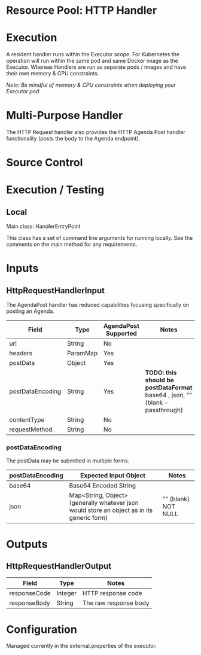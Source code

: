 Resource Pool: HTTP Handler
===============================

Execution
=========

A resident handler runs within the Executor scope. For Kubernetes the operation will run within the same pod and same Docker image as the Executor. Whereas Handlers are run as separate pods / images and have their own memory & CPU constraints.

_Note: Be mindful of memory & CPU constraints when deploying your Executor pod_

Multi-Purpose Handler
=====================

The HTTP Request handler also provides the HTTP Agenda Post handler functionality (posts the body to the Agenda endpoint).

Source Control
==============

Execution / Testing
===================

Local
-----

Main class: HandlerEntryPoint

This class has a set of command line arguments for running locally. See the comments on the main method for any requirements.

Inputs
======

HttpRequestHandlerInput
-----------------------

The AgendaPost handler has reduced capabilities focusing specifically on posting an Agenda.

|Field|Type|AgendaPost Supported|Notes|
|-----|----|--------------------|-----|
|url|String|No
|headers|ParamMap|Yes
|postData|Object|Yes
|postDataEncoding|String|Yes|**TODO: this should be postDataFormat** base64 , json, ""(blank - passthrough)
|contentType|String|No
|requestMethod|String|No

### postDataEncoding

The postData may be submitted in multiple forms.

|postDataEncoding|Expected Input Object|Notes|
|----------------|---------------------|-----|
|base64|Base64 Encoded String|
|json|Map<String, Object> (generally whatever json would store an object as in its generic form)|"" (blank) NOT NULL|

Outputs
=======

HttpRequestHandlerOutput
------------------------
|Field|Type|Notes|
|-----|----|-----|
|responseCode|Integer|HTTP response code|
|responseBody|String|The raw response body|

Configuration
=============

Managed currently in the external.properties of the executor.
